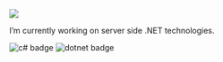 <img src="https://readme-typing-svg.herokuapp.com/?font=Segoe+UI&size=22&color=007d9c&center=true&width=157&height=45&lines=Hey+there++👋" />

I’m currently working on server side .NET technologies.

<p>
<img alt="c# badge" src="https://img.shields.io/badge/C%23-239120?style=for-the-badge&logo=c-sharp&logoColor=white" />
<img alt="dotnet badge" src="https://img.shields.io/badge/.NET-5C2D91?style=for-the-badge&logo=.net&logoColor=white" />
</p>

